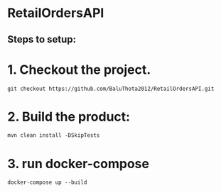 # RetailOrdersAPI
## Steps to setup:
  # 1. Checkout the project.
    git checkout https://github.com/BaluThota2012/RetailOrdersAPI.git
  # 2. Build the product:
    mvn clean install -DSkipTests
  # 3. run docker-compose
    docker-compose up --build
